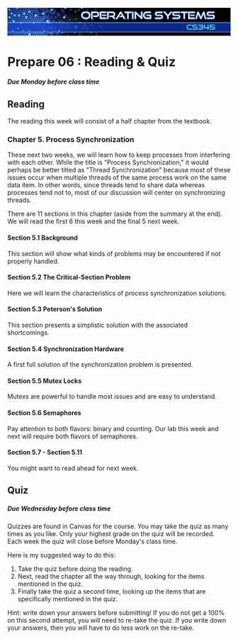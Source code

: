 ![](../images/banner.jpg)

# Prepare 06 : Reading & Quiz

##### Due Monday before class time

## Reading

The reading this week will consist of a half chapter from the textbook.

### Chapter 5\. Process Synchronization

These next two weeks, we will learn how to keep processes from interfering with each other. While the title is "Process Synchronization," it would perhaps be better titled as "Thread Synchronization" because most of these issues occur when multiple threads of the same process work on the same data item. In other words, since threads tend to share data whereas processes tend not to, most of our discussion will center on synchronizing threads.

There are 11 sections in this chapter (aside from the summary at the end). We will read the first 6 this week and the final 5 next week.

#### Section 5.1 Background

This section will show what kinds of problems may be encountered if not properly handled.

#### Section 5.2 The Critical-Section Problem

Here we will learn the characteristics of process synchronization solutions.

#### Section 5.3 Peterson's Solution

This section presents a simplistic solution with the associated shortcomings.

#### Section 5.4 Synchronization Hardware

A first full solution of the synchronization problem is presented.

#### Section 5.5 Mutex Locks

Mutexs are powerful to handle most issues and are easy to understand.

#### Section 5.6 Semaphores

Pay attention to both flavors: binary and counting. Our lab this week and next will require both flavors of semaphores.

#### Section 5.7 - Section 5.11

You might want to read ahead for next week.

## Quiz

##### Due Wednesday before class time

Quizzes are found in Canvas for the course. You may take the quiz as many times as you like. Only your highest grade on the quiz will be recorded.  Each week the quiz will close before Monday's class time.

Here is my suggested way to do this:

1.  Take the quiz before doing the reading.
2.  Next, read the chapter all the way through, looking for the items mentioned in the quiz.
3.  Finally take the quiz a second time, looking up the items that are specifically mentioned in the quiz.

Hint: write down your answers before submitting! If you do not get a 100% on this second attempt, you will need to re-take the quiz. If you write down your answers, then you will have to do less work on the re-take.
